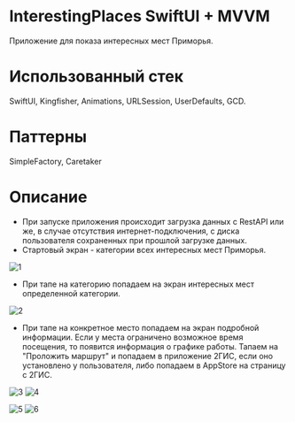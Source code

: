 # InterestingPlaces SwiftUI + MVVM
Приложение для показа интересных мест Приморья.

# Использованный стек
SwiftUI, Kingfisher, Animations, URLSession, UserDefaults, GCD.

# Паттерны
SimpleFactory, Caretaker

# Описание

* При запуске приложения происходит загрузка данных с RestAPI или же, в случае отсутствия интернет-подключения, с диска пользователя сохраненных при прошлой загрузке данных.
* Стартовый экран - категории всех интересных мест Приморья.

![1](https://user-images.githubusercontent.com/81301775/236993383-9b493cdc-314d-46bb-a9d9-d61e8571738b.png)

* При тапе на категорию попадаем на экран интересных мест определенной категории.

![2](https://user-images.githubusercontent.com/81301775/236993627-d4c98a24-eadc-4dbb-a8b7-b1f91fd949df.png)

* При тапе на конкретное место попадаем на экран подробной информации. Если у места ограничено возможное время посещения, то появится информация о графике работы. Тапаем на "Проложить маршрут" и попадаем в приложение 2ГИС, если оно установлено у пользователя, либо попадаем в AppStore на страницу с 2ГИС.

![3](https://user-images.githubusercontent.com/81301775/236993677-e504e02e-4341-4018-903a-abd7d04f7c32.png) ![4](https://user-images.githubusercontent.com/81301775/236993706-aa6fca77-6597-4581-b5fc-4b2bb8cf7a39.png)

![5](https://user-images.githubusercontent.com/81301775/236993907-a0b196b2-d94c-415c-a8b2-360226a88945.png) ![6](https://user-images.githubusercontent.com/81301775/236993967-d6a5cf93-b6db-408c-b200-1d07f0412806.png)

